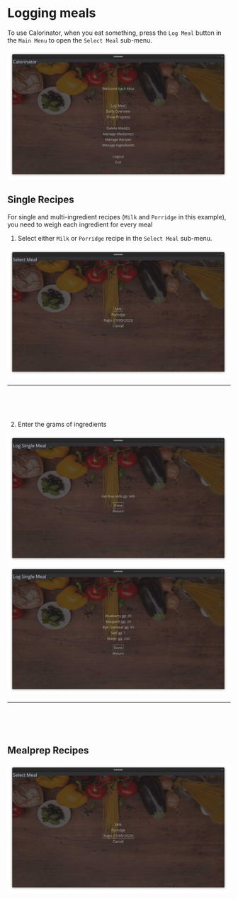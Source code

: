 # Logging meals

To use Calorinator, when you eat something, press the `Log Meal` button in the `Main Menu` to open the `Select Meal` sub-menu. 

![](https://raw.githubusercontent.com/MarkusOttela/ot-harjoitustyo/master/Documentation/Manual/Screenshots/7_logging_single_ingredient_recipe/0.jpg)

## Single Recipes 

For single and multi-ingredient recipes (`Milk` and `Porridge` in this example), you need to weigh each ingredient for every meal  

1. Select either `Milk` or `Porridge` recipe in the `Select Meal` sub-menu.

![](https://raw.githubusercontent.com/MarkusOttela/ot-harjoitustyo/master/Documentation/Manual/Screenshots/7_logging_single_ingredient_recipe/1.jpg)

---
<br><br><br>

2. Enter the grams of ingredients

![](https://raw.githubusercontent.com/MarkusOttela/ot-harjoitustyo/master/Documentation/Manual/Screenshots/7_logging_single_ingredient_recipe/2.jpg)
![](https://raw.githubusercontent.com/MarkusOttela/ot-harjoitustyo/master/Documentation/Manual/Screenshots/8_logging_multi_ingredient_recipe/2.jpg)


---
<br><br><br>


## Mealprep Recipes

![](https://raw.githubusercontent.com/MarkusOttela/ot-harjoitustyo/master/Documentation/Manual/Screenshots/9_logging_mealprep/1.jpg)
